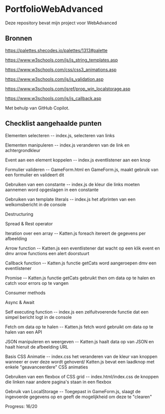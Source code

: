 # PortfolioWebAdvanced

Deze repository bevat mijn project voor WebAdvanced

## Bronnen

https://palettes.shecodes.io/palettes/1313#palette

https://www.w3schools.com/js/js_string_templates.asp

https://www.w3schools.com/css/css3_animations.asp

https://www.w3schools.com/js/js_validation.asp

https://www.w3schools.com/jsref/prop_win_localstorage.asp

https://www.w3schools.com/js/js_callback.asp

Met behulp van GitHub Copilot.

## Checklist aangehaalde punten

Elementen selecteren -- index.js, selecteren van links

Elementen manipuleren -- index.js veranderen van de link en achtergrondkleur

Event aan een element koppelen -- index.js eventlistener aan een knop

Formulier valideren -- GameForm.html en GameForm.js, maakt gebruik van een formulier en valideert dit

Gebruiken van een constante -- index.js de kleur die links moeten aannemen word opgeslagen in een constante

Gebruiken van template literals -- index.js het afprinten van een welkomsbericht in de console

Destructuring

Spread & Rest operator

Iteration over een array -- Katten.js foreach itereert de gegevens per afbeelding

Arrow function -- Katten.js een eventlistener dat wacht op een klik event en dmv arrow functions een alert doorstuurt

Callback function -- Katten.js functie getCats word aangeroepen dmv een eventlistener

Promise -- Katten.js functie getCats gebruikt then om data op te halen en catch voor errors op te vangen

Consumer methods

Async & Await

Self executing function -- index.js een zelfuitvoerende functie dat een simpel bericht logt in de console

Fetch om data op te halen -- Katten.js fetch word gebruikt om data op te halen van een API

JSON manipuleren en weergeven -- Katten.js haalt data op van JSON en haalt hieruit de afbeelding URL

Basis CSS Animatie -- index.css het veranderen van de kleur van knoppen wanneer er over deze wordt gehoverd/ Katten.js bevat een laadknop met enkele "geavanceerdere" CSS animaties

Gebruiken van een flexbox of CSS grid -- index.html/index.css de knoppen die linken naar andere pagina's staan in een flexbox

Gebruik van LocalStorage -- Toegepast in GameForm.js, slaagt de ingevoerde gegevens op en geeft de mogelijkheid om deze te "clearen"

Progress: 16/20
